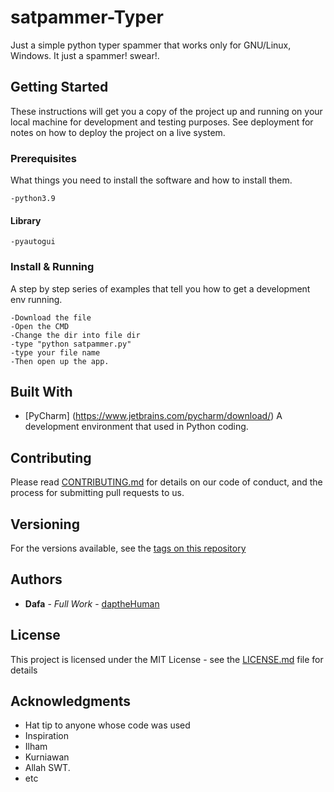 # satpammer-Typer
  Just a simple python typer spammer that works only for GNU/Linux, Windows.
It just a spammer! swear!.

## Getting Started

These instructions will get you a copy of the project up and running on your local machine for development and testing purposes. See deployment for notes on how to deploy the project on a live system.

### Prerequisites

What things you need to install the software and how to install them.

```
-python3.9
```
#### Library
```
-pyautogui
```

### Install & Running

A step by step series of examples that tell you how to get a development env running.

```
-Download the file
-Open the CMD
-Change the dir into file dir
-type "python satpammer.py"
-type your file name
-Then open up the app.
```

## Built With

* [PyCharm] (https://www.jetbrains.com/pycharm/download/) A development environment that used in Python coding.

## Contributing

Please read [CONTRIBUTING.md]() for details on our code of conduct, and the process for submitting pull requests to us.

## Versioning

For the versions available, see the [tags on this repository]()

## Authors

* **Dafa** - *Full Work* - [daptheHuman](https://github.com/daptheHuman)

## License

This project is licensed under the MIT License - see the [LICENSE.md](LICENSE.md) file for details

## Acknowledgments

* Hat tip to anyone whose code was used
* Inspiration
* Ilham
* Kurniawan
* Allah SWT.
* etc
